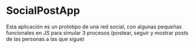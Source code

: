 # SocialPostApp
Esta aplicación es un prototipo de una red social, con algunas pequeñas funcionales en JS para simular 3 procesos (postear, seguir y mostrar posts de las personas a las que sigue)
